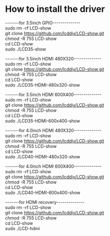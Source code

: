 # How to install the driver

-------for 3.5inch GPIO--------------  \
sudo rm -rf LCD-show \
git clone https://github.com/lcddiy/LCD-show.git \
chmod -R 755 LCD-show \
cd LCD-show \
sudo ./LCD35-show 


-------for 3.5inch HDMI 480X320--------------  \
sudo rm -rf LCD-show \
git clone https://github.com/lcddiy/LCD-show.git \
chmod -R 755 LCD-show \
cd LCD-show \
sudo ./LCD35-HDMI-480x320-show 


-------for 3.5inch HDMI 600X400--------------  \
sudo rm -rf LCD-show \
git clone https://github.com/lcddiy/LCD-show.git \
chmod -R 755 LCD-show \
cd LCD-show \
sudo ./LCD35-HDMI-600x400-show 


-------for 4.0inch HDMI 480X320--------------  \
sudo rm -rf LCD-show \
git clone https://github.com/lcddiy/LCD-show.git \
chmod -R 755 LCD-show \
cd LCD-show \
sudo ./LCD40-HDMI-480x320-show 


-------for 4.0inch HDMI 600X400--------------  \
sudo rm -rf LCD-show \
git clone https://github.com/lcddiy/LCD-show.git \
chmod -R 755 LCD-show \
cd LCD-show \
sudo ./LCD40-HDMI-600x400-show

-------for HDMI recovery--------------  \
sudo rm -rf LCD-show \
git clone https://github.com/lcddiy/LCD-show.git \
chmod -R 755 LCD-show \
cd LCD-show \
sudo ./LCD-hdmi
